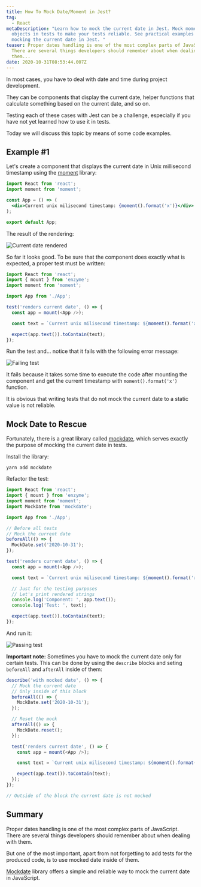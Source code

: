```yaml
---
title: How To Mock Date/Moment in Jest?
tag:
  - React
metaDescription: "Learn how to mock the current date in Jest. Mock moment/Date
  objects in tests to make your tests reliable. See practical examples of
  mocking the current date in Jest. "
teaser: Proper dates handling is one of the most complex parts of JavaScript.
  There are several things developers should remember about when dealing with
  them...
date: 2020-10-31T08:53:44.007Z
---
```

In most cases, you have to deal with date and time during project development. 

They can be components that display the current date, helper functions that calculate something based on the current date, and so on. 

Testing each of these cases with Jest can be a challenge, especially if you have not yet learned how to use it in tests. 

Today we will discuss this topic by means of some code examples.

## Example #1

Let's create a component that displays the current date in Unix millisecond timestamp using the [moment](https://momentjs.com/) library:

```jsx
import React from 'react';
import moment from 'moment';

const App = () => (
  <div>Current unix milisecond timestamp: {moment().format('x')}</div>
);

export default App;
```

The result of the rendering:

![Current date rendered](/img/screenshot-2020-10-31-at-10.27.57.png "Current date rendered")

So far it looks good. To be sure that the component does exactly what is expected, a proper test must be written:

```javascript
import React from 'react';
import { mount } from 'enzyme';
import moment from 'moment';

import App from './App';

test('renders current date', () => {
  const app = mount(<App />);

  const text = `Current unix milisecond timestamp: ${moment().format('x')}`;

  expect(app.text()).toContain(text);
});
```

Run the test and... notice that it fails with the following error message:

![Failing test](/img/screenshot-2020-10-31-at-10.28.12.png "Failing test")

It fails because it takes some time to execute the code after mounting the component and get the current timestamp with `moment().format('x')` function.

It is obvious that writing tests that do not mock the current date to a static value is not reliable.

## Mock Date to Rescue

Fortunately, there is a great library called [mockdate](https://www.npmjs.com/package/mockdate), which serves exactly the purpose of mocking the current date in tests.

Install the library:

`yarn add mockdate`

Refactor the test:

```javascript
import React from 'react';
import { mount } from 'enzyme';
import moment from 'moment';
import MockDate from 'mockdate';

import App from './App';

// Before all tests
// Mock the current date
beforeAll(() => {
  MockDate.set('2020-10-31');
});

test('renders current date', () => {
  const app = mount(<App />);

  const text = `Current unix milisecond timestamp: ${moment().format('x')}`;

  // Just for the testing purposes
  // Let's print rendered strings
  console.log('Component: ', app.text());
  console.log('Test: ', text);

  expect(app.text()).toContain(text);
});
```

And run it:

![Passing test](/img/screenshot-2020-10-31-at-10.40.49.png "Passing test")

**Important note:** Sometimes you have to mock the current date only for certain tests. This can be done by using the `describe` blocks and seting `beforeAll` and `afterAll` inside of them:

```javascript
describe('with mocked date', () => {
  // Mock the current date 
  // Only inside of this block
  beforeAll(() => {
    MockDate.set('2020-10-31');
  });

  // Reset the mock
  afterAll(() => {
    MockDate.reset();
  });

  test('renders current date', () => {
    const app = mount(<App />);

    const text = `Current unix milisecond timestamp: ${moment().format('x')}`;

    expect(app.text()).toContain(text);
  });
});

// Outside of the block the current date is not mocked
```

## Summary

Proper dates handling is one of the most complex parts of JavaScript. There are several things developers should remember about when dealing with them.

But one of the most important, apart from not forgetting to add tests for the produced code, is to use mocked date inside of them.

[Mockdate](https://www.npmjs.com/package/mockdate) library offers a simple and reliable way to mock the current date in JavaScript.